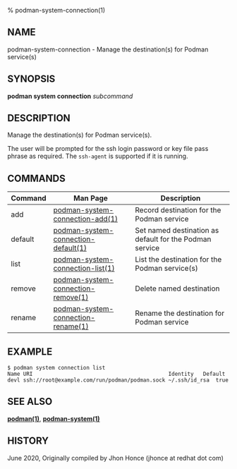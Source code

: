 % podman-system-connection(1)

## NAME
podman\-system\-connection - Manage the destination(s) for Podman service(s)

## SYNOPSIS
**podman system connection** *subcommand*

## DESCRIPTION
Manage the destination(s) for Podman service(s).

The user will be prompted for the ssh login password or key file pass phrase as required. The `ssh-agent` is supported if it is running.

## COMMANDS

| Command  | Man Page                                                                      | Description                                                |
| -------- | ----------------------------------------------------------------------------- | ---------------------------------------------------------- |
| add      | [podman-system-connection\-add(1)](podman-system-connection-add.1.md)         | Record destination for the Podman service                  |
| default  | [podman-system-connection\-default(1)](podman-system-connection-default.1.md) | Set named destination as default for the Podman service    |
| list     | [podman-system-connection\-list(1)](podman-system-connection-list.1.md)       | List the destination for the Podman service(s)             |
| remove   | [podman-system-connection\-remove(1)](podman-system-connection-remove.1.md)   | Delete named destination                                   |
| rename   | [podman-system-connection\-rename(1)](podman-system-connection-rename.1.md)   | Rename the destination for Podman service                  |

## EXAMPLE
```
$ podman system connection list
Name URI                                           Identity	  Default
devl ssh://root@example.com/run/podman/podman.sock ~/.ssh/id_rsa  true
```
## SEE ALSO
**[podman(1)](podman.1.md)**, **[podman-system(1)](podman-system.1.md)**

## HISTORY
June 2020, Originally compiled by Jhon Honce (jhonce at redhat dot com)
